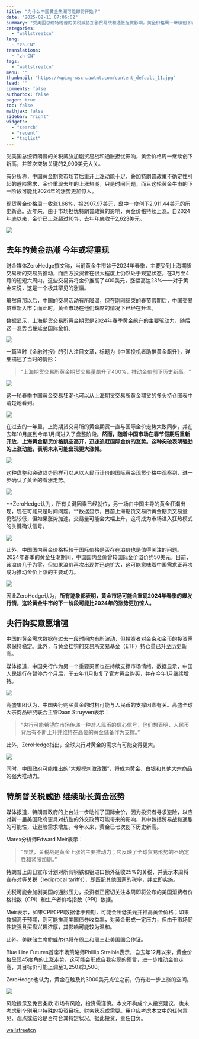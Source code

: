 ```yaml
---
title: "为什么中国黄金热潮可能即将开始？"
date: "2025-02-11 07:06:02"
summary: "受美国总统特朗普的关税威胁加剧贸易战和通胀担忧影响，黄金价格周一继续创下新高，并首次突破关键的2,9..."
categories:
  - "wallstreetcn"
lang:
  - "zh-CN"
translations:
  - "zh-CN"
tags:
  - "wallstreetcn"
menu: ""
thumbnail: "https://wpimg-wscn.awtmt.com/content_default_11.jpg"
lead: ""
comments: false
authorbox: false
pager: true
toc: false
mathjax: false
sidebar: "right"
widgets:
  - "search"
  - "recent"
  - "taglist"
---
```


受美国总统特朗普的关税威胁加剧贸易战和通胀担忧影响，黄金价格周一继续创下新高，并首次突破关键的2,900美元大关。

有分析称，中国黄金期货市场节后重开上涨动能十足，叠加特朗普政策不确定性引起的避险需求，金价重现去年的上涨热潮，只是时间问题，而且这轮黄金牛市的下一阶段可能比2024年的涨势更加惊人。

现货黄金价格周一收涨1.66%，报2907.97美元，盘中一度创下2,911.44美元的历史新高。近年来，由于市场担忧特朗普政策的影响，黄金价格持续上涨。自2024年底以来，金价已上涨超过10%，去年年底收于2,623美元。

![](https://wpimg-wscn.awtmt.com/da4fb16a-665a-4b70-b435-383f5d8bfce0.png)

去年的黄金热潮 今年或将重现
--------------

财金媒体ZeroHedge撰文称，当前黄金牛市始于2024年春季，主要受到上海期货交易所的交易员推动，而西方投资者在很大程度上仍然处于观望状态。在3月至4月的短短六周内，这些交易员将金价推高了400美元，涨幅高达23%——对于黄金来说，这是一个极其罕见的涨幅。

虽然自那以后，中国的交易活动有所降温，但在刚刚结束的春节假期后，中国交易员重新入市；而此时，黄金市场在他们缺席的情况下已经在升温。

数据显示，上海期货交易所黄金期货是2024年春季黄金飙升的主要驱动力，随后这一涨势也蔓延至国际金价。

![](https://wpimg-wscn.awtmt.com/fd1cda71-1c67-462a-b658-caddc47b2bae.png)

一篇当时《金融时报》的引人注目文章，标题为《中国投机者助推黄金飙升》，详细描述了当时的情形：

> "上海期货交易所黄金期货交易量飙升了400%，推动金价创下历史新高。"

![](https://wpimg-wscn.awtmt.com/8d89c921-a139-4807-b581-74dcd1ca9727.jpeg)

这一轮春季中国黄金交易狂潮也可以从上海期货交易所黄金期货的多头持仓图表中清楚地看到。

![](https://wpimg-wscn.awtmt.com/2350d940-41d7-473f-b4d6-7d7bc45279af.jpeg)

在过去的一年里，上海期货交易所的黄金期货一直与国际金价走势大致同步，并在去年10月底到今年1月间进入了盘整阶段。**然而，随着中国市场在春节假期后重新开放，上海黄金期货价格跳空高开，迅速追赶国际金价的涨势。这种突破表明强劲的上涨动能，表明未来可能出现更大涨幅。**

![](https://wpimg-wscn.awtmt.com/06ad4757-e1da-4769-8953-a8eccee603c3.png)

这种盘整和突破趋势同样可以从以人民币计价的国际黄金现货价格中观察到，进一步确认了黄金的看涨走势。

![](https://wpimg-wscn.awtmt.com/633a54e3-3353-44da-a8b2-d8b17362579b.png)

**ZeroHedge认为，所有关键因素已经就位，另一场由中国主导的黄金狂潮出现，现在可能只是时间问题。**数据显示，目前上海期货交易所黄金期货交易量仍然较低，但如果涨势加速，交易量可能会大幅上升，这将成为市场进入狂热模式的关键确认信号。

![](https://wpimg-wscn.awtmt.com/150a7706-8587-4dea-9794-6e84652b72c3.png)

此外，中国国内黄金价格相较于国际价格是否存在溢价也是值得关注的问题。2024年春季的黄金狂潮期间，中国国内金价曾较国际金价溢价约50美元。目前，该溢价几乎为零，但如果溢价再次出现并迅速扩大，这可能意味着中国需求正再次成为推动金价上涨的主要动力。

![](https://wpimg-wscn.awtmt.com/c70aacac-1e50-4911-b195-27aa0f623fb0.jpeg)

因此ZeroHedge认为，**所有迹象都表明，黄金市场可能会重现2024年春季的爆发行情，这轮黄金牛市的下一阶段可能比2024年的涨势更加惊人。**

央行购买意愿增强
--------

中国的黄金需求数据在过去一段时间内有所波动，但投资者对金条和金币的投资需求保持稳定。此外，与黄金挂钩的交易所交易基金（ETF）持仓量已升至历史新高。

媒体报道，中国央行作为另一个重要买家也在持续支撑市场情绪。数据显示，中国人民银行在暂停六个月后，于去年11月恢复了官方黄金购买，并在今年1月继续增持。

![](https://wpimg-wscn.awtmt.com/5986ddcd-ea6e-4e03-8b65-26873cd9be21.png)

高盛集团认为，中国央行购买黄金的时机可能与人民币的支撑因素有关。高盛全球大宗商品研究联合主管Daan Struyven表示：

> “央行可能希望向市场传递一种对人民币的信心信号，他们想表明，人民币背后有不断上升并维持在高位的黄金储备作为支撑。”

此外，ZeroHedge指出，全球央行对黄金的需求有可能变得更大。

![](https://wpimg-wscn.awtmt.com/9fcea9b2-77f6-46a6-8f49-a0b46a577860.png)

同时，中国政府可能推出的“大规模刺激政策”，将成为黄金、白银和其他大宗商品的强大推动力。

特朗普关税威胁 继续助长黄金涨势
----------------

媒体报道，特朗普政府的上台进一步助推了国际金价，因为投资者寻求避险，以应对新一届美国政府更具对抗性的外交政策可能带来的影响，其中包括贸易战和通胀的可能性，让避险需求增加。今年以来，黄金已七次创下历史新高。

Marex分析师Edward Meir表示：

> “显然，关税战是黄金上涨的主要推动力；它反映了全球贸易形势的不确定性和紧张加剧。”

特朗普上周日宣布计划对所有钢铁和铝进口额外征收25%的关税，并表示本周将宣布对等关税（reciprocal tariffs），即匹配其他国家的税率，并立即实施。

关税可能会加剧美国的通胀压力，投资者正密切关注本周即将公布的美国消费者价格指数（CPI）和生产者价格指数（PPI）数据。

Meir表示，如果CPI和PPI数据低于预期，可能会压低美元并推高黄金价格；如果数据高于预期，则可能推高美国债券收益率，对黄金形成一定压力，但由于市场韧性较强且买盘兴趣浓厚，其影响可能较为温和。

此外，美联储主席鲍威尔也将在周二和周三赴美国国会作证。

Blue Line Futures首席市场策略师Phillip Streible表示，自去年12月以来，黄金价格呈现45度角的上涨走势，这可能会形成自我实现的预言，进一步推动金价走高，其目标价可能上调至$3,250或$3,500。

ZeroHedge也认为，黄金在触及约3000美元点位之前，仍有进一步上涨的空间。

![](https://wpimg-wscn.awtmt.com/244994c9-5138-4455-b342-5ed542ee31ce.png)

风险提示及免责条款
市场有风险，投资需谨慎。本文不构成个人投资建议，也未考虑到个别用户特殊的投资目标、财务状况或需要。用户应考虑本文中的任何意见、观点或结论是否符合其特定状况。据此投资，责任自负。

[wallstreetcn](https://wallstreetcn.com/articles/3740800)
